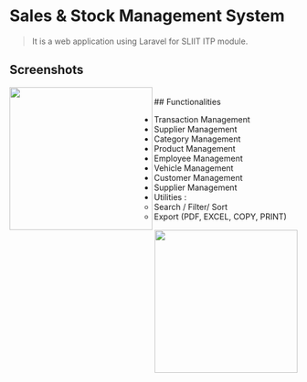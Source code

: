 # Sales & Stock Management System

> It is a web application using Laravel for SLIIT ITP module.

## Screenshots

<div width="100%">
<img align="left" src="https://res.cloudinary.com/mahadi/image/upload/v1610293284/Picture1_z2vj8z.png"  style="width: 250px;">
<img align="right" src="https://res.cloudinary.com/mahadi/image/upload/v1610293285/Picture2_n6jejw.png"  style="width: 250px;">
</div>

<br>
## Functionalities

<ul>
<li>Transaction Management</li>
<li>Supplier Management</li>
<li>Category Management</li>
<li>Product Management</li>
<li>Employee Management</li>
<li>Vehicle Management</li>
<li>Customer Management</li>
<li>Supplier Management</li>
<li>
    Utilities :
    <ul>
    <li>Search / Filter/ Sort</li>
    <li>Export (PDF, EXCEL, COPY, PRINT) </li>
    </ul>  
</li>
</ul>
